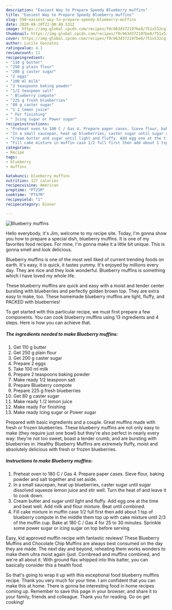 ```yaml
---
description: "Easiest Way to Prepare Speedy Blueberry muffins"
title: "Easiest Way to Prepare Speedy Blueberry muffins"
slug: 590-easiest-way-to-prepare-speedy-blueberry-muffins
date: 2020-08-10T22:00:40.531Z
image: https://img-global.cpcdn.com/recipes/f0c963d372197be8/751x532cq70/blueberry-muffins-recipe-main-photo.jpg
thumbnail: https://img-global.cpcdn.com/recipes/f0c963d372197be8/751x532cq70/blueberry-muffins-recipe-main-photo.jpg
cover: https://img-global.cpcdn.com/recipes/f0c963d372197be8/751x532cq70/blueberry-muffins-recipe-main-photo.jpg
author: Lucile Gonzalez
ratingvalue: 4.1
reviewcount: 11
recipeingredient:
- "110 g butter"
- "250 g plain flour"
- "200 g caster sugar"
- "2 eggs"
- "100 ml milk"
- "2 teaspoons baking powder"
- "1/2 teaspoon salt"
- " Blueberry compote"
- "225 g fresh blueberries"
- "80 g caster sugar"
- "1 2 lemon juice"
- " For finishing"
- " Icing sugar or Power sugar"
recipeinstructions:
- "Preheat oven to 180 C / Gas 4. Prepare paper cases. Sieve flour, baking powder and salt together and set aside."
- "In a small saucepan, heat up blueberries, caster sugar until sugar dissolved squeeze lemon juice and stir well. Turn the heat of and leave it to cook down."
- "Cream butter and sugar until light and fluffy. Add egg one at the time and beat well. Add milk and flour mixture. Beat until combined."
- "Fill cake mixture in muffin case 1/2 full first then add about 1 tsp of blueberry compote in the middle them top up with cake mixture until 2/3 of the muffin cup. Bake at 180 C / Gas 4 for 25 to 30 minutes. Sprinkle some power sugar or icing sugar on top before serving"
categories:
- Recipe
tags:
- blueberry
- muffins

katakunci: blueberry muffins 
nutrition: 127 calories
recipecuisine: American
preptime: "PT25M"
cooktime: "PT47M"
recipeyield: "1"
recipecategory: Dinner

---
```



![Blueberry muffins](https://img-global.cpcdn.com/recipes/f0c963d372197be8/751x532cq70/blueberry-muffins-recipe-main-photo.jpg)

Hello everybody, it's Jim, welcome to my recipe site. Today, I'm gonna show you how to prepare a special dish, blueberry muffins. It is one of my favorites food recipes. For mine, I'm gonna make it a little bit unique. This is gonna smell and look delicious.

Blueberry muffins is one of the most well liked of current trending foods on earth. It's easy, it is quick, it tastes yummy. It's enjoyed by millions every day. They are nice and they look wonderful. Blueberry muffins is something which I have loved my whole life.

These blueberry muffins are quick and easy with a moist and tender center bursting with blueberries and perfectly golden brown top. They are extra easy to make, too. These homemade blueberry muffins are light, fluffy, and PACKED with blueberries!


To get started with this particular recipe, we must first prepare a few components. You can cook blueberry muffins using 13 ingredients and 4 steps. Here is how you can achieve that.

<!--inarticleads1-->

##### The ingredients needed to make Blueberry muffins:

1. Get 110 g butter
1. Get 250 g plain flour
1. Get 200 g caster sugar
1. Prepare 2 eggs
1. Take 100 ml milk
1. Prepare 2 teaspoons baking powder
1. Make ready 1/2 teaspoon salt
1. Prepare  Blueberry compote
1. Prepare 225 g fresh blueberries
1. Get 80 g caster sugar
1. Make ready 1 /2 lemon juice
1. Make ready  For finishing
1. Make ready  Icing sugar or Power sugar


Prepared with basic ingredients and a couple. Great muffins made with fresh or frozen blueberries. These blueberry muffins are not only easy to make (they require just one bowl) but they&#39;re also perfect in nearly every way: they&#39;re not too sweet, boast a tender crumb, and are bursting with blueberries in. Healthy Blueberry Muffins are extremely fluffy, moist and absolutely delicious with fresh or frozen blueberries. 

<!--inarticleads2-->

##### Instructions to make Blueberry muffins:

1. Preheat oven to 180 C / Gas 4. Prepare paper cases. Sieve flour, baking powder and salt together and set aside.
1. In a small saucepan, heat up blueberries, caster sugar until sugar dissolved squeeze lemon juice and stir well. Turn the heat of and leave it to cook down.
1. Cream butter and sugar until light and fluffy. Add egg one at the time and beat well. Add milk and flour mixture. Beat until combined.
1. Fill cake mixture in muffin case 1/2 full first then add about 1 tsp of blueberry compote in the middle them top up with cake mixture until 2/3 of the muffin cup. Bake at 180 C / Gas 4 for 25 to 30 minutes. Sprinkle some power sugar or icing sugar on top before serving


Easy, kid approved muffin recipe with fantastic reviews! These Blueberry Muffins and Chocolate Chip Muffins are always best consumed on the day they are made. The next day and beyond, reheating them works wonders to make them ultra moist again (just. Cornbread and muffins combined, and we&#39;re all about it. With ground flax whipped into this batter, you can basically consider this a health food. 

So that's going to wrap it up with this exceptional food blueberry muffins recipe. Thank you very much for your time. I am confident that you can make this at home. There is gonna be interesting food in home recipes coming up. Remember to save this page in your browser, and share it to your family, friends and colleague. Thank you for reading. Go on get cooking!
